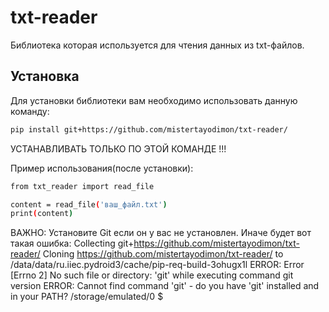 # txt-reader

Библиотека которая используется для чтения данных из txt-файлов.

## Установка

Для установки библиотеки вам необходимо использовать данную команду:
```bash
pip install git+https://github.com/mistertayodimon/txt-reader/
```
УСТАНАВЛИВАТЬ ТОЛЬКО ПО ЭТОЙ КОМАНДЕ !!!

Пример использования(после установки):
```bash
from txt_reader import read_file

content = read_file('ваш_файл.txt')
print(content)
```
ВАЖНО: Установите Git если он у вас не установлен.
Иначе будет вот такая ошибка:
Collecting git+https://github.com/mistertayodimon/txt-reader/ Cloning https://github.com/mistertayodimon/txt-reader/ to /data/data/ru.iiec.pydroid3/cache/pip-req-build-3ohugx1l ERROR: Error [Errno 2] No such file or directory: 'git' while executing command git version ERROR: Cannot find command 'git' - do you have 'git' installed and in your PATH? /storage/emulated/0 $
